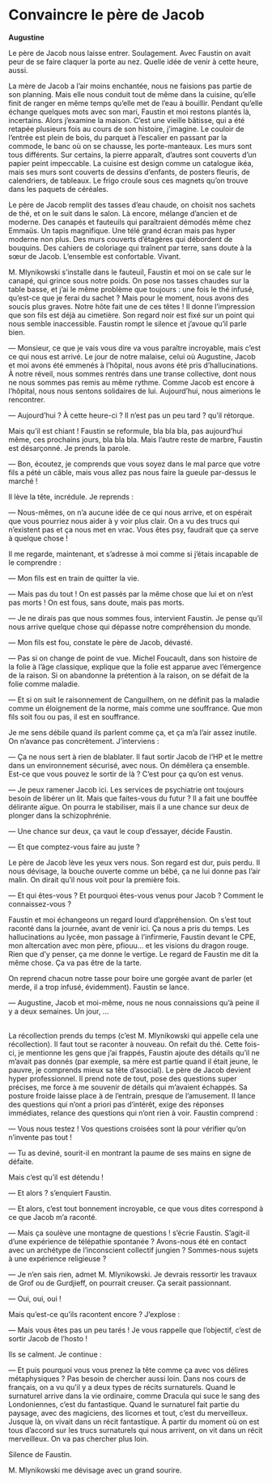 # Convaincre le père de Jacob

**Augustine**

Le père de Jacob nous laisse entrer.
Soulagement.
Avec Faustin on avait peur de se faire claquer la porte au nez.
Quelle idée de venir à cette heure, aussi.

La mère de Jacob a l’air moins enchantée, nous ne faisions pas partie de son planning.
Mais elle nous conduit tout de même dans la cuisine, qu’elle finit de ranger en même temps qu’elle met de l’eau à bouillir.
Pendant qu’elle échange quelques mots avec son mari, Faustin et moi restons plantés là, incertains.
Alors j’examine la maison.
C’est une vieille bâtisse, qui a été retapée plusieurs fois au cours de son histoire, j’imagine.
Le couloir de l’entrée est plein de bois, du parquet à l’escalier en passant par la commode, le banc où on se chausse, les porte-manteaux.
Les murs sont tous différents.
Sur certains, la pierre apparaît, d’autres sont couverts d’un papier peint impeccable.
La cuisine est design comme un catalogue ikéa, mais ses murs sont couverts de dessins d’enfants, de posters fleuris, de calendriers, de tableaux.
Le frigo croule sous ces magnets qu’on trouve dans les paquets de céréales.

Le père de Jacob remplit des tasses d’eau chaude, on choisit nos sachets de thé, et on le suit dans le salon.
Là encore, mélange d’ancien et de moderne.
Des canapés et fauteuils qui paraîtraient démodés même chez Emmaüs.
Un tapis magnifique.
Une télé grand écran mais pas hyper moderne non plus.
Des murs couverts d’étagères qui débordent de bouquins.
Des cahiers de coloriage qui traînent par terre, sans doute à la sœur de Jacob.
L’ensemble est confortable.
Vivant.

M. Mlynikowski s’installe dans le fauteuil, Faustin et moi on se cale sur le canapé, qui grince sous notre poids.
On pose nos tasses chaudes sur la table basse, et j’ai le même problème que toujours :
une fois le thé infusé, qu’est-ce que je ferai du sachet ?
Mais pour le moment, nous avons des soucis plus graves.
Notre hôte fait une de ces têtes !
Il donne l’impression que son fils est déjà au cimetière.
Son regard noir est fixé sur un point qui nous semble inaccessible.
Faustin rompt le silence et j’avoue qu’il parle bien.

— Monsieur, ce que je vais vous dire va vous paraître incroyable, mais c’est ce qui nous est arrivé.
Le jour de notre malaise, celui où Augustine, Jacob et moi avons été emmenés à l’hôpital, nous avons été pris d’hallucinations.
À notre réveil, nous sommes rentrés dans une transe collective, dont nous ne nous sommes pas remis au même rythme.
Comme Jacob est encore à l’hôpital, nous nous sentons solidaires de lui.
Aujourd’hui, nous aimerions le rencontrer.

— Aujourd’hui ?
À cette heure-ci ?
Il n’est pas un peu tard ?
qu’il rétorque.

Mais qu’il est chiant !
Faustin se reformule, bla bla bla, pas aujourd’hui même, ces prochains jours, bla bla bla.
Mais l’autre reste de marbre, Faustin est désarçonné.
Je prends la parole.

— Bon, écoutez, je comprends que vous soyez dans le mal parce que votre fils a pété un câble, mais vous allez pas nous faire la gueule par-dessus le marché !

Il lève la tête, incrédule.
Je reprends :

— Nous-mêmes, on n’a aucune idée de ce qui nous arrive, et on espérait que vous pourriez nous aider à y voir plus clair.
On a vu des trucs qui n’existent pas et ça nous met en vrac.
Vous êtes psy, faudrait que ça serve à quelque chose !

Il me regarde, maintenant, et s’adresse à moi comme si j’étais incapable de le comprendre :

— Mon fils est en train de quitter la vie.

— Mais pas du tout !
On est passés par la même chose que lui et on n’est pas morts !
On est fous, sans doute, mais pas morts.

— Je ne dirais pas que nous sommes fous, intervient Faustin.
Je pense qu’il nous arrive quelque chose qui dépasse notre compréhension du monde.

— Mon fils est fou, constate le père de Jacob, dévasté.

— Pas si on change de point de vue.
Michel Foucault, dans son histoire de la folie à l’âge classique, explique que la folie est apparue avec l’émergence de la raison.
Si on abandonne la prétention à la raison, on se défait de la folie comme maladie.

— Et si on suit le raisonnement de Canguilhem, on ne définit pas la maladie comme un éloignement de la norme, mais comme une souffrance.
Que mon fils soit fou ou pas, il est en souffrance.

Je me sens débile quand ils parlent comme ça, et ça m’a l’air assez inutile.
On n’avance pas concrètement.
J’interviens :

— Ça ne nous sert à rien de blablater.
Il faut sortir Jacob de l’HP et le mettre dans un environnement sécurisé, avec nous.
On démêlera ça ensemble.
Est-ce que vous pouvez le sortir de là ?
C’est pour ça qu’on est venus.

— Je peux ramener Jacob ici.
Les services de psychiatrie ont toujours besoin de libérer un lit.
Mais que faites-vous du futur ?
Il a fait une bouffée délirante aïgue.
On pourra le stabiliser, mais il a une chance sur deux de plonger dans la schizophrénie.

— Une chance sur deux, ça vaut le coup d’essayer, décide Faustin.

— Et que comptez-vous faire au juste ?

Le père de Jacob lève les yeux vers nous.
Son regard est dur, puis perdu.
Il nous dévisage, la bouche ouverte comme un bébé, ça ne lui donne pas l’air malin.
On dirait qu’il nous voit pour la première fois.

— Et qui êtes-vous ?
Et pourquoi êtes-vous venus pour Jacob ?
Comment le connaissez-vous ?

Faustin et moi échangeons un regard lourd d’appréhension.
On s’est tout raconté dans la journée, avant de venir ici.
Ça nous a pris du temps.
Les hallucinations au lycée, mon passage à l’infirmerie, Faustin devant le CPE, mon altercation avec mon père, pfiouu... et les visions du dragon rouge.
Rien que d’y penser, ça me donne le vertige.
Le regard de Faustin me dit la même chose.
Ça va pas être de la tarte.

On reprend chacun notre tasse pour boire une gorgée avant de parler (et merde, il a trop infusé, évidemment).
Faustin se lance.

— Augustine, Jacob et moi-même, nous ne nous connaissions qu’à peine il y a deux semaines.
Un jour, ... <br /><br />

La récollection prends du temps (c’est M. Mlynikowski qui appelle cela une récollection).
Il faut tout se raconter à nouveau.
On refait du thé.
Cette fois-ci, je mentionne les gens que j’ai frappés, Faustin ajoute des détails qu’il ne m’avait pas donnés (par exemple, sa mère est partie quand il était jeune, le pauvre, je comprends mieux sa tête d’asocial).
Le père de Jacob devient hyper professionnel.
Il prend note de tout, pose des questions super précises, me force à me souvenir de détails qui m’avaient échappés.
Sa posture froide laisse place à de l’entrain, presque de l’amusement.
Il lance des questions qui n’ont a priori pas d’intérêt, exige des réponses immédiates, relance des questions qui n’ont rien à voir.
Faustin comprend :

— Vous nous testez !
Vos questions croisées sont là pour vérifier qu’on n’invente pas tout !

— Tu as deviné, sourit-il en montrant la paume de ses mains en signe de défaite.

Mais c’est qu’il est détendu !

— Et alors ? s’enquiert Faustin.

— Et alors, c’est tout bonnement incroyable, ce que vous dites correspond à ce que Jacob m’a raconté.

— Mais ça soulève une montagne de questions ! s’écrie Faustin.
S’agit-il d’une expérience de télépathie spontanée ?
Avons-nous été en contact avec un archétype de l’inconscient collectif jungien ?
Sommes-nous sujets à une expérience religieuse ?

— Je n’en sais rien, admet M. Mlynikowski.
Je devrais ressortir les travaux de Grof ou de Gurdjieff, on pourrait creuser.
Ça serait passionnant.

— Oui, oui, oui !

Mais qu’est-ce qu’ils racontent encore ?
J’explose :

— Mais vous êtes pas un peu tarés !
Je vous rappelle que l’objectif, c’est de sortir Jacob de l’hosto !

Ils se calment.
Je continue :

— Et puis pourquoi vous vous prenez la tête comme ça avec vos délires métaphysiques ?
Pas besoin de chercher aussi loin.
Dans nos cours de français, on a vu qu’il y a deux types de récits surnaturels.
Quand le surnaturel arrive dans la vie ordinaire, comme Dracula qui suce le sang des Londoniennes, c’est du fantastique.
Quand le surnaturel fait partie du paysage, avec des magiciens, des licornes et tout, c’est du merveilleux.
Jusque là, on vivait dans un récit fantastique.
À partir du moment où on est tous d’accord sur les trucs surnaturels qui nous arrivent, on vit dans un récit merveilleux.
On va pas chercher plus loin.

Silence de Faustin.

M. Mlynikowski me dévisage avec un grand sourire.
